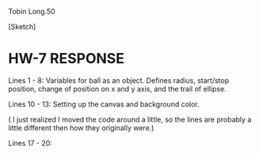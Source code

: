 Tobin Long.50

[Sketch]

# HW-7 RESPONSE

Lines 1 - 8:
Variables for ball as an object. Defines radius, start/stop position, change of position on x and y axis, and the trail of ellipse.

Lines 10 - 13:
Setting up the canvas and background color.

( I just realized I moved the code around a little, so the lines are probably a little different then how they originally were.)

Lines 17 - 20:
